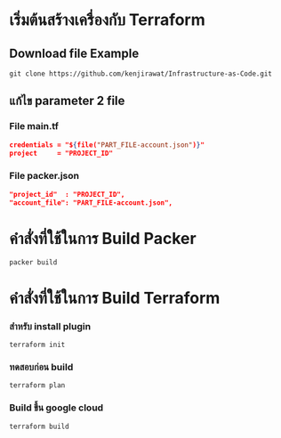 # เริ่มต้นสร้างเครื่องกับ Terraform
## Download file Example
```
git clone https://github.com/kenjirawat/Infrastructure-as-Code.git
```
## แก้ไข parameter 2 file
### File main.tf 
```json
credentials = "${file("PART_FILE-account.json")}" 
project     = "PROJECT_ID"  
```
### File packer.json 
```json
"project_id"  : "PROJECT_ID", 
"account_file": "PART_FILE-account.json",
```

# คำสั่งที่ใช้ในการ Build Packer
```
packer build
```

# คำสั่งที่ใช้ในการ Build Terraform
### สำหรับ install plugin 
```
terraform init 
```
### ทดสอบก่อน build 
```
terraform plan 
```
### Build ขึ้น google cloud
```
terraform build 
```